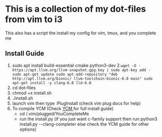 # This is a collection of my dot-files from vim to i3
This also has a script the install my config for vim, tmux, and you complete me
## Install Guide
  1. sudo apt install build-essential cmake python3-dev
  2.```
    wget -O - https://apt.llvm.org/llvm-snapshot.gpg.key | sudo apt-key add -
    sudo apt-get update
    sudo apt-add-repository "deb http://apt.llvm.org/bionic/ llvm-toolchain-bionic-6.0 main"
    sudo apt-get install -y clang-6.0 lld-6.0
    ```
  3. cd dot-files
  4. chmod +x install.sh
  5. ./install.sh
  6. launch vim then type :PlugInstall (check vim plug docs for help)
  7. To compile YCM (Check [YCM ](https://github.com/Valloric/YouCompleteMe#linux-64-bit)for full install guide)
      * cd /.vim/plugged/YouCompleteMe
      * run the install.py (if you just want c-family support then run python3 install.py --clang-completer else check the YCM guide for other options)
